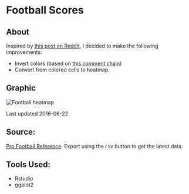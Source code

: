 # Football Scores

## About

Inspired by [this post on Reddit](https://np.reddit.com/r/dataisbeautiful/comments/4p71fe/every_nfl_score_that_hashas_never_occurred_ocos/), I decided to make the following improvements:

* Invert colors (based on [this comment chain](https://np.reddit.com/r/dataisbeautiful/comments/4p71fe/every_nfl_score_that_hashas_never_occurred_ocos/d4iln7i))
* Convert from colored cells to heatmap.

## Graphic

![Football heatmap](https://raw.githubusercontent.com/zonination/football-hmap/master/football-hmap.png)

Last updated 2016-06-22

## Source:

[Pro Football Reference](http://www.pro-football-reference.com/boxscores/game_scores.htm). Export using the `CSV` button to get the latest data.

## Tools Used:

* Rstudio
* ggplot2
